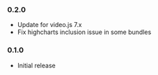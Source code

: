 ### 0.2.0
- Update for video.js 7.x
- Fix highcharts inclusion issue in some bundles

### 0.1.0
- Initial release
